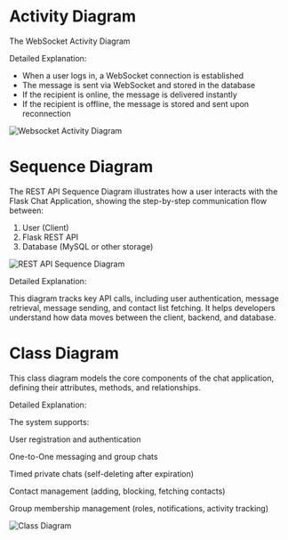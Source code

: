 <h1>Activity Diagram</h1>

The WebSocket Activity Diagram 


Detailed Explanation:
- When a user logs in, a WebSocket connection is established
- The message is sent via WebSocket and stored in the database
- If the recipient is online, the message is delivered instantly
- If the recipient is offline, the message is stored and sent upon reconnection

 
![Websocket Activity Diagram](Diagrams/activity_diagram.png)


<h1>Sequence Diagram</h1>

The REST API Sequence Diagram illustrates how a user interacts with the Flask Chat Application, showing the step-by-step communication flow between:
1. User (Client)
2. Flask REST API
3. Database (MySQL or other storage)

![REST API Sequence Diagram](Diagrams/sequence_diagram.png)


Detailed Explanation: 

This diagram tracks key API calls, including user authentication, message retrieval, message sending, and contact list fetching. It helps developers understand how data moves between the client, backend, and database.


<h1>Class Diagram</h1>

This class diagram models the core components of the chat application, defining their attributes, methods, and relationships.

Detailed Explanation: 

The system supports:


User registration and authentication 

One-to-One messaging and group chats

Timed private chats (self-deleting after expiration)

Contact management (adding, blocking, fetching contacts)

Group membership management (roles, notifications, activity tracking)

![Class Diagram](Diagrams/class_diagram.png)
